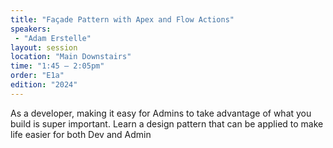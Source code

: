 ```yaml
---
title: "Façade Pattern with Apex and Flow Actions"
speakers:
 - "Adam Erstelle"
layout: session
location: "Main Downstairs"
time: "1:45 — 2:05pm"
order: "E1a"
edition: "2024"
---
```


As a developer, making it easy for Admins to take advantage of what you build is super important. Learn a design pattern that can be applied to make life easier for both Dev and Admin